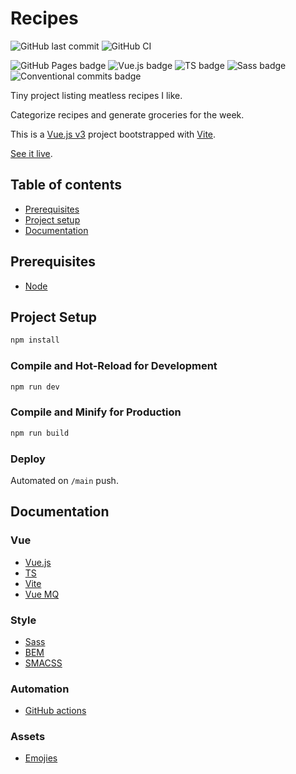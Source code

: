 # Recipes

![GitHub last commit](https://img.shields.io/github/last-commit/google/skia.svg?style=flat) ![GitHub CI](https://github.com/Benjent/recipes/actions/workflows/main.yml/badge.svg)

![GitHub Pages badge](https://img.shields.io/badge/GitHub_Pages-222222?logo=github&logoColor=white) ![Vue.js badge](https://img.shields.io/badge/Vue.js_3-42b883?logo=vuedotjs&logoColor=white) ![TS badge](https://img.shields.io/badge/TS-006fbb?logo=ts&logoColor=white) ![Sass badge](https://img.shields.io/badge/Sass-cf649a?logo=sass&logoColor=white) ![Conventional commits badge](https://img.shields.io/badge/Conventional_commits-fa6673?logo=conventionalcommits&logoColor=white)

Tiny project listing meatless recipes I like.

Categorize recipes and generate groceries for the week.

This is a [Vue.js v3](https://v3.vuejs.org/) project bootstrapped with [Vite](https://vitejs.dev/).

[See it live](https://benjent.github.io/recipes/).

## Table of contents

- [Prerequisites](#prerequisites)
- [Project setup](#project-setup)
- [Documentation](#documentation)

## Prerequisites

- [Node](https://nodejs.org/en/)

## Project Setup

```sh
npm install
```

### Compile and Hot-Reload for Development

```sh
npm run dev
```

### Compile and Minify for Production

```sh
npm run build
```

### Deploy

Automated on `/main` push.

## Documentation

### Vue

- [Vue.js](https://v3.vuejs.org/)
- [TS](https://www.typescriptlang.org/)
- [Vite](https://vitejs.dev/)
- [Vue MQ](https://www.npmjs.com/package/vue3-mq)

### Style

- [Sass](https://sass-lang.com/)
- [BEM](https://getbem.com/)
- [SMACSS](http://smacss.com/)

### Automation

- [GitHub actions](https://github.com/features/actions)

### Assets

- [Emojies](https://emojipedia.org/)
